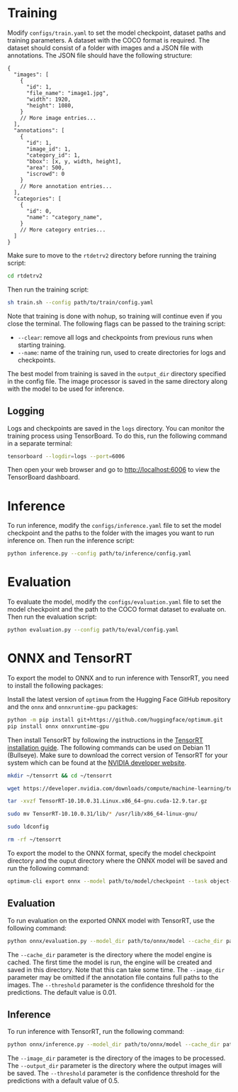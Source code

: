 # Training
Modify `configs/train.yaml` to set the model checkpoint, dataset paths and training parameters. A dataset with the COCO format is required. The dataset should consist of a folder with images and a JSON file with annotations. The JSON file should have the following structure:
```
{
  "images": [
    {
      "id": 1,
      "file_name": "image1.jpg",
      "width": 1920,
      "height": 1080,
    }
    // More image entries...
  ],
  "annotations": [
    {
      "id": 1,
      "image_id": 1,
      "category_id": 1,
      "bbox": [x, y, width, height],
      "area": 500,
      "iscrowd": 0
    }
    // More annotation entries...
  ],
  "categories": [
    {
      "id": 0,
      "name": "category_name",
    }
    // More category entries...
  ]
}
```

Make sure to move to the `rtdetrv2` directory before running the training script:
```bash
cd rtdetrv2
```

Then run the training script:
```bash
sh train.sh --config path/to/train/config.yaml
```

Note that training is done with nohup, so training will continue even if you close the terminal. The following flags can be passed to the training script:
- `--clear`: remove all logs and checkpoints from previous runs when starting training.
- `--name`: name of the training run, used to create directories for logs and checkpoints.

The best model from training is saved in the `output_dir` directory specified in the config file. The image processor is saved in the same directory along with the model to be used for inference.

## Logging

Logs and checkpoints are saved in the `logs` directory. You can monitor the training process using TensorBoard. To do this, run the following command in a separate terminal:
```bash
tensorboard --logdir=logs --port=6006
```
Then open your web browser and go to [http://localhost:6006](http://localhost:6006) to view the TensorBoard dashboard.

# Inference
To run inference, modify the `configs/inference.yaml` file to set the model checkpoint and the paths to the folder with the images you want to run inference on. Then run the inference script:
```bash
python inference.py --config path/to/inference/config.yaml
```

# Evaluation
To evaluate the model, modify the `configs/evaluation.yaml` file to set the model checkpoint and the path to the COCO format dataset to evaluate on. Then run the evaluation script:
```bash
python evaluation.py --config path/to/eval/config.yaml
```

# ONNX and TensorRT

To export the model to ONNX and to run inference with TensorRT, you need to install the following packages:

Install the latest version of `optimum` from the Hugging Face GitHub repository and the `onnx` and `onnxruntime-gpu` packages:
```bash
python -m pip install git+https://github.com/huggingface/optimum.git
pip install onnx onnxruntime-gpu
```

Then install TensorRT by following the instructions in the [TensorRT installation guide](https://docs.nvidia.com/deeplearning/tensorrt/latest/installing-tensorrt/installing.html).
The following commands can be used on Debian 11 (Bullseye). Make sure to download the correct version of TensorRT for your system which can be found at the [NVIDIA developer website](https://developer.nvidia.com/tensorrt/download).
```bash
mkdir ~/tensorrt && cd ~/tensorrt

wget https://developer.nvidia.com/downloads/compute/machine-learning/tensorrt/10.10.0/tars/TensorRT-10.10.0.31.Linux.x86_64-gnu.cuda-12.9.tar.gz

tar -xvzf TensorRT-10.10.0.31.Linux.x86_64-gnu.cuda-12.9.tar.gz

sudo mv TensorRT-10.10.0.31/lib/* /usr/lib/x86_64-linux-gnu/

sudo ldconfig

rm -rf ~/tensorrt
```

To export the model to the ONNX format, specify the model checkpoint directory and the ouput directory where the ONNX model will be saved and run the following command:
```bash
optimum-cli export onnx --model path/to/model/checkpoint --task object-detection --opset 17 --device cuda --dtype fp16 output/directory
```

## Evaluation

To run evaluation on the exported ONNX model with TensorRT, use the following command:
```bash
python onnx/evaluation.py --model_dir path/to/onnx/model --cache_dir path/to/cache --cocoann_file path/to/coco/annotations.json --image_dir path/to/images --threshold 0.01
```
The `--cache_dir` parameter is the directory where the model engine is cached. The first time the model is run, the engine will be created and saved in this directory. Note that this can take some time. The `--image_dir` parameter may be omitted if the annotation file contains full paths to the images. The `--threshold` parameter is the confidence threshold for the predictions. The default value is 0.01.

## Inference

To run inference with TensorRT, run the following command:
```bash
python onnx/inference.py --model_dir path/to/onnx/model --cache_dir path/to/cache --img_dir path/to/images --output_dir path/to/output --threshold 0.01
```
The `--image_dir` parameter is the directory of the images to be processed. The `--output_dir` parameter is the directory where the output images will be saved. The `--threshold` parameter is the confidence threshold for the predictions with a default value of 0.5.
